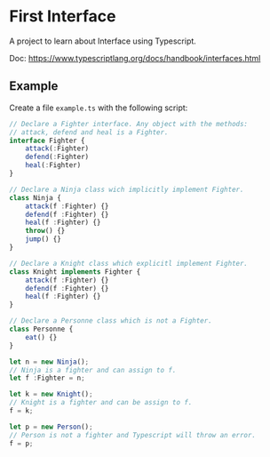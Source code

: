 # First Interface
A project to learn about Interface using Typescript.

Doc: https://www.typescriptlang.org/docs/handbook/interfaces.html

## Example

Create a file `example.ts` with the following script:

```typescript
// Declare a Fighter interface. Any object with the methods:
// attack, defend and heal is a Fighter.
interface Fighter {
    attack(:Fighter)
    defend(:Fighter)
    heal(:Fighter)
}

// Declare a Ninja class wich implicitly implement Fighter. 
class Ninja {
    attack(f :Fighter) {}
    defend(f :Fighter) {}
    heal(f :Fighter) {}
    throw() {}
    jump() {}
}

// Declare a Knight class which explicitl implement Fighter.
class Knight implements Fighter {
    attack(f :Fighter) {}
    defend(f :Fighter) {}
    heal(f :Fighter) {}
}

// Declare a Personne class which is not a Fighter.
class Personne {
    eat() {}
}

let n = new Ninja();
// Ninja is a fighter and can assign to f.
let f :Fighter = n;

let k = new Knight();
// Knight is a fighter and can be assign to f. 
f = k;

let p = new Person();
// Person is not a fighter and Typescript will throw an error.
f = p;
```
